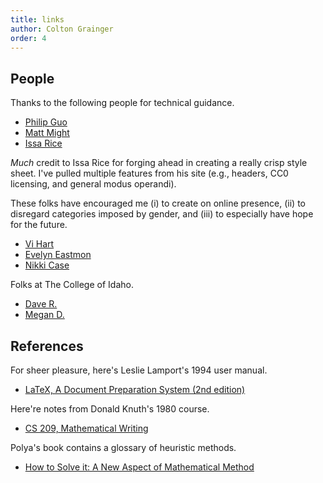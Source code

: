 ```yaml
---
title: links
author: Colton Grainger
order: 4
---
```


## People

Thanks to the following people for technical guidance.
+ [Philip Guo](http://pgbovine.net/)
+ [Matt Might](http://matt.might.net/)
+ [Issa Rice](http://issarice.com)

*Much* credit to Issa Rice for forging ahead in creating a really crisp style sheet. I've pulled multiple features from his site (e.g., headers, CC0 licensing, and general modus operandi). 

These folks have encouraged me (i) to create on online presence, (ii) to disregard categories imposed by gender, and (iii) to especially have hope for the future.
- [Vi Hart](http://vihart.com/vi-hart-faq/)
- [Evelyn Eastmon](http://www.evelyneastmond.com/)
- [Nikki Case](http://blog.ncase.me/)

Folks at The College of Idaho.
+ [Dave R.](https://www.collegeofidaho.edu/directory/david-rosoff)
+ [Megan D.](https://www.collegeofidaho.edu/directory/megan-dixon)

## References

For sheer pleasure, here's Leslie Lamport's 1994 user manual.
- [LaTeX, A Document Preparation System (2nd edition)](https://www.amazon.com/LaTeX-Document-Preparation-System-2nd/dp/0201529831)

Here're notes from Donald Knuth's 1980 course.
- [CS 209, Mathematical Writing](http://jmlr.csail.mit.edu/reviewing-papers/knuth_mathematical_writing.pdf)

Polya's book contains a glossary of heuristic methods. 
- [How to Solve it: A New Aspect of Mathematical Method](https://notendur.hi.is/hei2/teaching/Polya_HowToSolveIt.pdf) 

